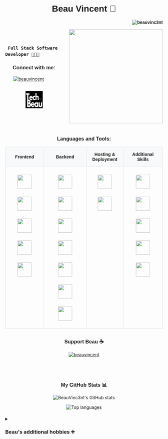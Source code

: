 <!-- Add "Montserrat Semibold 600" styling -->
<h1 align="center" style="font-family: 'Montserrat', sans-serif; font-weight: 600;">
  Beau Vincent 🚀
</h1>

<!-- Profile views tab -->
<p align="right" style="font-family: 'Montserrat', sans-serif; font-weight: 600;"> 
  <img src="https://komarev.com/ghpvc/?username=beauvinc3nt&label=Profile%20views&color=0e75b6&style=flat" alt="beauvinc3nt" /> 
</p>  

<!-- Header Section: Title and Connect Info in Flex Row -->
<div style="display: flex; align-items: center; justify-content: space-between; margin-bottom: 40px; gap: 20px;">
  <!-- Left side: Title and Connect Info -->
  <div style="flex: 1;">
    <!-- Beau's expertise title -->
    <h3 style="font-family: 'Montserrat'; font-weight: 800;">
      <code> Full Stack Software Developer 👩🏻‍💻</code>
    </h3>

  <!-- Connect With Me -->
  <h3 style="font-family: 'Montserrat', sans-serif; font-weight: 600; text-align: center;">Connect with me:</h3>
    <p style="display: flex; flex-wrap: wrap; gap: 30px; justify-content: center; margin-bottom: 20px;">
      <!-- LinkedIn icon + link -->
      <a href="https://www.linkedin.com/in/beau-vincent-6637232a2/" target="blank">
        <img src="https://raw.githubusercontent.com/rahuldkjain/github-profile-readme-generator/master/src/images/icons/Social/linked-in-alt.svg" alt="beauvincent" height="55" width="55" align="center"/>
      </a>
      &nbsp;
      <!--TechBeau.co.uk icon + link -->
      <a href="https://techbeau.co.uk/" target="_blank">
        <img align="center" src="TechBeauLogo.png" alt="Visit my portfolio" height="55" width="55"/>
      </a>
    </p>
  </div>

  <!-- Right side: Spinning hacker gif -->
  <div align="center" style="flex-shrink: 0;">
    <img src="https://www.gifcen.com/wp-content/uploads/2023/07/hacker-gif-8.gif" width="300" height="300" align="center">
  </div>
</div>

<!-- Main content container -->
<div style="margin: 20px 0;">
  <!-- Languages and Tools -->
  <h3 align="center" style="font-family: 'Montserrat', sans-serif; font-weight: 600;">Languages and Tools:</h3>
  
  <!-- Skills Table -->
  <table style="width: 100%; border-collapse: collapse; margin-bottom: 30px;">
    <thead>
      <tr style="background-color: #f8f9fa;">
        <th style="padding: 15px; text-align: center; font-family: 'Montserrat', sans-serif; font-weight: 600; border: 1px solid #dee2e6;">Frontend</th>
        <th style="padding: 15px; text-align: center; font-family: 'Montserrat', sans-serif; font-weight: 600; border: 1px solid #dee2e6;">Backend</th>
        <th style="padding: 15px; text-align: center; font-family: 'Montserrat', sans-serif; font-weight: 600; border: 1px solid #dee2e6;">Hosting & Deployment</th>
        <th style="padding: 15px; text-align: center; font-family: 'Montserrat', sans-serif; font-weight: 600; border: 1px solid #dee2e6;">Additional Skills</th>
      </tr>
    </thead>
    <tbody>
      <tr>
        <td style="padding: 20px; text-align: center; vertical-align: top; border: 1px solid #dee2e6;">
          <div style="display: flex; flex-wrap: wrap; gap: 15px; justify-content: center;">
            <img src="https://cdn.jsdelivr.net/gh/devicons/devicon@latest/icons/javascript/javascript-original.svg" width="45" height="45" style="margin: 5px;"/>
            <img src="https://cdn.jsdelivr.net/gh/devicons/devicon@latest/icons/react/react-original-wordmark.svg" width="45" height="45" style="margin: 5px;"/>
            <img src="https://cdn.jsdelivr.net/gh/devicons/devicon@latest/icons/nextjs/nextjs-original.svg" width="45" height="45" style="margin: 5px;"/>
            <img src="https://cdn.jsdelivr.net/gh/devicons/devicon@latest/icons/tailwindcss/tailwindcss-original.svg" width="45" height="45" style="margin: 5px;"/>
            <img src="https://cdn.jsdelivr.net/gh/devicons/devicon@latest/icons/vitejs/vitejs-original.svg" width="45" height="45" style="margin: 5px;"/>
          </div>
        </td>
        <td style="padding: 20px; text-align: center; vertical-align: top; border: 1px solid #dee2e6;">
          <div style="display: flex; flex-wrap: wrap; gap: 15px; justify-content: center;">
            <img src="https://cdn.jsdelivr.net/gh/devicons/devicon@latest/icons/nodejs/nodejs-original-wordmark.svg" width="45" height="45" style="margin: 5px;"/>
            <img src="https://cdn.jsdelivr.net/gh/devicons/devicon@latest/icons/express/express-original-wordmark.svg" width="45" height="45" style="margin: 5px;"/>
            <img src="https://cdn.jsdelivr.net/gh/devicons/devicon@latest/icons/postgresql/postgresql-original.svg" width="45" height="45" style="margin: 5px;"/>
            <img src="https://cdn.jsdelivr.net/gh/devicons/devicon@latest/icons/mongodb/mongodb-original-wordmark.svg" width="45" height="45" style="margin: 5px;"/>
            <img src="https://cdn.jsdelivr.net/gh/devicons/devicon@latest/icons/socketio/socketio-original-wordmark.svg" width="45" height="45" style="margin: 5px;"/>
            <img src="https://cdn.jsdelivr.net/gh/devicons/devicon@latest/icons/firebase/firebase-original.svg" width="45" height="45" style="margin: 5px;"/>
            <img src="https://cdn.jsdelivr.net/gh/devicons/devicon@latest/icons/supabase/supabase-original.svg" width="45" height="45" style="margin: 5px;"/>
          </div>
        </td>
        <td style="padding: 20px; text-align: center; vertical-align: top; border: 1px solid #dee2e6;">
          <div style="display: flex; flex-wrap: wrap; gap: 15px; justify-content: center;">
            <img src="https://cdn.jsdelivr.net/gh/devicons/devicon@latest/icons/vercel/vercel-original-wordmark.svg" width="45" height="45" style="margin: 5px;"/>
            <img src="https://cdn.jsdelivr.net/gh/devicons/devicon@latest/icons/netlify/netlify-original-wordmark.svg" width="45" height="45" style="margin: 5px;"/>
          </div>
        </td>
        <td style="padding: 20px; text-align: center; vertical-align: top; border: 1px solid #dee2e6;">
          <div style="display: flex; flex-wrap: wrap; gap: 15px; justify-content: center;">
            <img src="https://cdn.jsdelivr.net/gh/devicons/devicon@latest/icons/vscode/vscode-original.svg" width="45" height="45" style="margin: 5px;"/>
            <img src="https://cdn.jsdelivr.net/gh/devicons/devicon@latest/icons/git/git-original.svg" width="45" height="45" style="margin: 5px;"/>
            <img src="https://cdn.jsdelivr.net/gh/devicons/devicon@latest/icons/figma/figma-original.svg" width="45" height="45" style="margin: 5px;"/>
            <img src="https://cdn.jsdelivr.net/gh/devicons/devicon@latest/icons/jest/jest-plain.svg" width="45" height="45" style="margin: 5px;"/>
            <img src="https://cdn.jsdelivr.net/gh/devicons/devicon@latest/icons/postman/postman-original.svg" width="45" height="45" style="margin: 5px;"/>
          </div>
        </td>
      </tr>
    </tbody>
  </table>

  <!-- Support Section -->
  <h3 align="center" style="font-family: 'Montserrat', sans-serif; font-weight: 600;">Support Beau ☕</h3>
  <p align="center" style="margin-bottom: 20px;">
    <a href="https://www.buymeacoffee.com/beauvincent"> 
      <img src="https://cdn.buymeacoffee.com/buttons/v2/default-yellow.png" height="50" width="210" alt="beauvincent" />
    </a>
  </p>

</div>
<br><br>
<!-- Separate GitHub Stats Section -->
<div style="margin: 20px 0;">
  <h3 align="center" style="font-family: 'Montserrat', sans-serif; font-weight: 600;">My GitHub Stats 📊</h3>
  <p align="center">
    <img src="https://github-readme-stats.vercel.app/api?username=BeauVinc3nt&show_icons=true&theme=radical&cache_seconds=1800" alt="BeauVinc3nt's GitHub stats" />  <!-- Cache seconds ensures the values are updated frequently-->
  </p>

  <!-- Top Languages -->
  <p align="center">
    <img src="https://github-readme-stats.vercel.app/api/top-langs/?username=BeauVinc3nt&layout=compact&theme=radical" alt="Top languages" />
  </p>
</div>

<!-- Adding drop down section for my personal hobbies-->
<details>
  <summary><h3> Beau's additional hobbies ➕</h3></summary>
  <div style="font-family: 'Montserrat';">
    <div>- Chess♟️</div>
    <div>- Problem Solving 🧠</div>
    <div>- Exercising 🏋🏻‍♂️</div>
    <div>- Health and Wellbeing 🍎</div>
    <div>- Videography 📷</div>
  </div>
</details>
  
<!-- Adding Responsive CSS by wrapping in a div func -> cannot directly use CSS in ReadMe file. -->
<div style=
  @media (max-width: 768px) {
    div[style*="display: flex"] a {
      width: 30%; /* Ensures 3 icons per row on smaller screens */
      text-align: center; /* Aligns icons within their row */
      margin: 0 auto; /* Centers icons horizontally */
    }
  }
</div>
